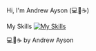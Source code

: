 Hi, I'm Andrew Ayson (💻💖☕)

My Skills
[![My Skills](https://skillicons.dev/icons?i=js,html,css,wasm,java,kotlin,nodejs,figma&theme=light,aws,gcp,azure,react,vue,flutter&perline=3,firebase)](https://skillicons.dev)



💻💖☕ by Andrew Ayson
